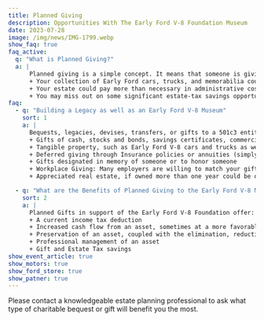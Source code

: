 ```yaml
---
title: Planned Giving
description: Opportunities With The Early Ford V-8 Foundation Museum
date: 2023-07-28
image: /img/news/IMG-1799.webp
show_faq: true
faq_active: 
  q: "What is Planned Giving?"
  a: |
      Planned giving is a simple concept. It means that someone is giving a gift to an organization whose goals and objectives they support and is doing this in a manner that maximizes tax and other financial benefits. A planned gift is typically a gift of an asset or income. Remember to include us in your written plan, or this is what could happen:
      + Your collection of Early Ford cars, trucks, and memorabilia could go to the wrong person or organization.
      + Your estate could pay more than necessary in administrative costs
      + You may miss out on some significant estate-tax savings opportunities available to you
faq: 
  - q: "Building a Legacy as well as an Early Ford V-8 Museum"
    sort: 1
    a: |
      Bequests, legacies, devises, transfers, or gifts to a 501c3 entity, such as the Early Ford V-8 Foundation Museum, are tax-deductible as determined by the Federal Estate and Gift Tax Act, if they meet acceptable provisions. Charitable gifts include such things as:
      + Gifts of cash, stocks and bonds, savings certificates, commercial annuity contracts, and funds held in an IRA. By naming the Early Ford V-8 Foundation as a primary or secondary beneficiary on an IRA, you would get a charitable donation write-off and avoid paying taxes on the IRA or on withdrawals made from the IRA by the Early Ford V-8 Foundation
      + Tangible property, such as Early Ford V-8 cars and trucks as well as memorabilia are wonderful ways to show your appreciation for what it has meant to you to be involved in Early Ford V-8 restoration, driving, and socializing.
      + Deferred giving through Insurance policies or annuities (simply name the Early Ford V-8 Foundation Museum as a beneficiary)
      + Gifts designated in memory of someone or to honor someone
      + Workplace Giving: Many employers are willing to match your gift to a non-profit organization as part of their charitable donation programs
      + Appreciated real estate, if owned more than one year could be of sizable help to the Early Ford V-8 Foundation in generating endowments and working capital

  - q: "What are the Benefits of Planned Giving to the Early Ford V-8 Museum?"
    sort: 2
    a: |
      Planned Gifts in support of the Early Ford V-8 Foundation offer:
      + A current income tax deduction
      + Increased cash flow from an asset, sometimes at a more favorable tax rate
      + Preservation of an asset, coupled with the elimination, reduction, or deferral of capital gains
      + Professional management of an asset
      + Gift and Estate Tax savings
show_event_article: true
show_motors: true
show_ford_store: true
show_patner: true
---
```

Please contact a knowledgeable estate planning professional to ask what type of charitable bequest or gift will benefit you the most.

